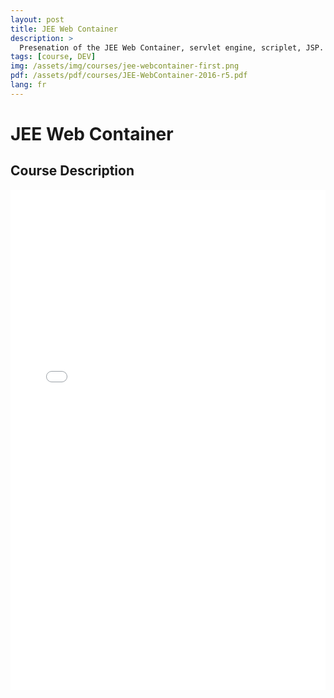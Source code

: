 ```yaml
---
layout: post
title: JEE Web Container
description: >
  Presenation of the JEE Web Container, servlet engine, scriplet, JSP.
tags: [course, DEV]
img: /assets/img/courses/jee-webcontainer-first.png
pdf: /assets/pdf/courses/JEE-WebContainer-2016-r5.pdf
lang: fr
---
```

# JEE Web Container
## Course Description

<embed src="/assets/pdf/courses/JEE-WebContainer-2016-r5.pdf" width="100%" height="800px" type='application/pdf' />
